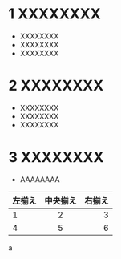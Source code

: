 
# 1 XXXXXXXX

- XXXXXXXX
- XXXXXXXX
- XXXXXXXX

# 2 XXXXXXXX

- XXXXXXXX
- XXXXXXXX
- XXXXXXXX

# 3 XXXXXXXX

- AAAAAAAA


| 左揃え | 中央揃え | 右揃え |
|:---|:---:|---:|
|1 |2 |3 |
|4 |5 |6 |


a

